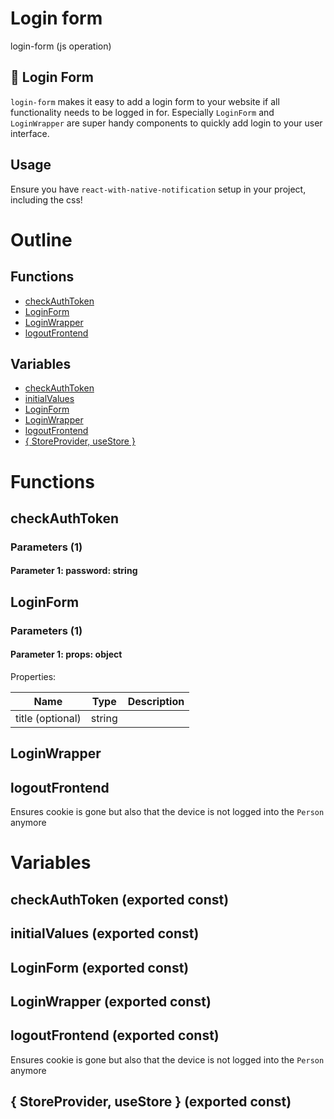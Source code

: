 # Login form

login-form (js operation)


## 🔐 Login Form

`login-form` makes it easy to add a login form to your website if all functionality needs to be logged in for. Especially `LoginForm` and `LoginWrapper` are super handy components to quickly add login to your user interface.


## Usage

Ensure you have `react-with-native-notification` setup in your project, including the css!




# Outline

## Functions

- [checkAuthToken](#checkAuthToken)
- [LoginForm](#LoginForm)
- [LoginWrapper](#LoginWrapper)
- [logoutFrontend](#logoutFrontend)

## Variables

- [checkAuthToken](#checkauthtoken)
- [initialValues](#initialvalues)
- [LoginForm](#loginform)
- [LoginWrapper](#loginwrapper)
- [logoutFrontend](#logoutfrontend)
- [{ StoreProvider, useStore }](#storeprovider-usestore)



# Functions

## checkAuthToken

### Parameters (1)

#### Parameter 1: password: string

## LoginForm

### Parameters (1)

#### Parameter 1: props: object

Properties: 

 | Name | Type | Description |
|---|---|---|
| title (optional) | string |  |



## LoginWrapper

## logoutFrontend

Ensures cookie is gone but also that the device is not logged into the `Person` anymore



# Variables

## checkAuthToken (exported const)

## initialValues (exported const)

## LoginForm (exported const)

## LoginWrapper (exported const)

## logoutFrontend (exported const)

Ensures cookie is gone but also that the device is not logged into the `Person` anymore


## { StoreProvider, useStore } (exported const)


